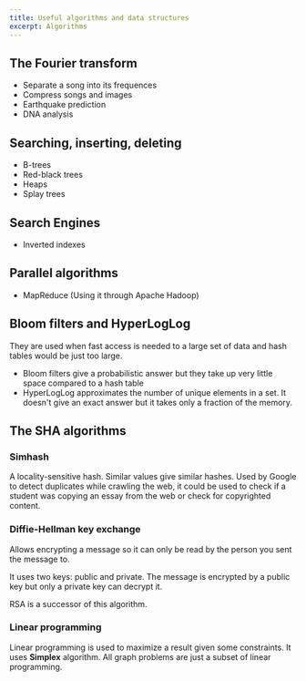 ```yaml
---
title: Useful algorithms and data structures
excerpt: Algorithms
---
```


## The Fourier transform

- Separate a song into its frequences
- Compress songs and images
- Earthquake prediction
- DNA analysis

## Searching, inserting, deleting

- B-trees
- Red-black trees
- Heaps
- Splay trees

## Search Engines

- Inverted indexes

## Parallel algorithms

- MapReduce (Using it through Apache Hadoop)
  
## Bloom filters and HyperLogLog

They are used when fast access is needed to a large set of data and hash tables would be just too large.

- Bloom filters give a probabilistic answer but they take up very little space compared to a hash table
- HyperLogLog approximates the number of unique elements in a set. It doesn't give an exact answer but it takes only a fraction of the memory.

## The SHA algorithms

### Simhash

A locality-sensitive hash. Similar values give similar hashes. Used by Google to detect duplicates while crawling the web, it could be used to check if a student was copying an essay from the web or check for copyrighted content.

### Diffie-Hellman key exchange

Allows encrypting a message so it can only be read by the person you sent the message to.

It uses two keys: public and private. The message is encrypted by a public key but only a private key can decrypt it. 

RSA is a successor of this algorithm.

### Linear programming

Linear programming is used to maximize a result given some constraints. It uses **Simplex** algorithm. All graph problems are just a subset of linear programming. 